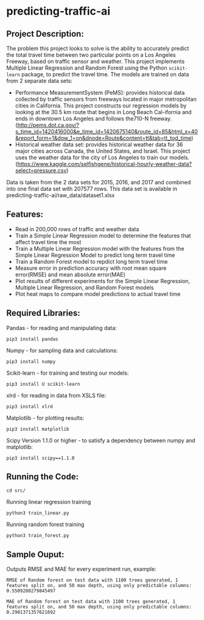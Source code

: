 # predicting-traffic-ai
Project Description:
-------------------
The problem this project looks to solve is the ability to accurately predict the total travel time between two particular points on a Los Angeles Freeway, based on traffic sensor and weather. This project implements Multiple Linear Regression and Random Forest using the Python ```scikit-learn``` package, to predict the travel time. The models are trained on data from 2 separate data sets:
- Performance MeasurementSystem (PeMS): provides historical data collected by traffic sensors from freeways located in major metropolitan cities in California. This project constructs our regression models by looking at the 30.5 km route that begins in Long Beach Cal-ifornia and ends in downtown Los Angeles and follows the710-N freeway. (http://pems.dot.ca.gov/?s_time_id=1420416000&e_time_id=1420675140&route_id=85&html_x=40&report_form=1&dow_1=on&dnode=Route&content=tt&tab=tt_tod_time)
- Historical weather data set: provides historical weather data for 36 major cities across Canada, the United States, and Israel. This project uses the weather data for the city of Los Angeles to train our models. (https://www.kaggle.com/selfishgene/historical-hourly-weather-data?select=pressure.csv)

Data is taken from the 2 data sets for 2015, 2016, and 2017 and combined into one final data set with 207577 rows. This data set is available in predicting-traffic-ai/raw_data/dataset1.xlsx

Features:
---------
- Read in 200,000 rows of traffic and weather data
- Train a Simple Linear Regression model to determine the features that affect travel time the most
- Train a Multiple Linear Regression model with the features from the Simple Linear Regression Model to predict long term travel time
- Train a Random Forest model to repdict long term travel time
- Measure error in prediction accuracy with root mean square error(RMSE) and mean absolute error(MAE)
- Plot results of different experiments for the Simple Linear Regression, Multiple Linear Regression, and Random Forest models
- Plot heat maps to compare model predictions to actual travel time

Required Libraries:
-------------------
Pandas - for reading and manipulating data:
```
pip3 install pandas
```

Numpy - for sampling data and calculations:
```
pip3 install numpy
```

Scikit-learn - for training and testing our models:
```
pip3 install U scikit-learn
```

xlrd - for reading in data from XSLS file:
```
pip3 install xlrd
```

Matplotlib - for plotting results:
```
pip3 install matplotlib
```

Scipy Version 1.1.0 or higher - to satisfy a dependency between numpy and matplotlib:
```
pip3 install scipy==1.1.0
```
Running the Code:
-----------------
```
cd src/
```

Running linear regression training
```
python3 train_linear.py 
```

Running random forest training
```
python3 train_forest.py
```

Sample Ouput:
-------------
Outputs RMSE and MAE for every experiment run, example:

```
RMSE of Random forest on test data with 1100 trees generated, 1 features split on, and 50 max depth, using only predictable columns: 0.5509280279845497

MAE of Random forest on test data with 1100 trees generated, 1 features split on, and 50 max depth, using only predictable columns: 0.2981371357621692
```
